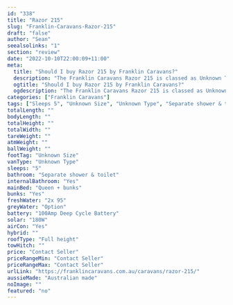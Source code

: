 ```yaml
---
id: "338"
title: "Razor 215"
slug: "Franklin-Caravans-Razor-215"
draft: "false"
author: "Sean"
seealsolinks: "1"
section: "review"
date: "2022-10-10T22:00:09+11:00"
meta:
  title: "Should I buy Razor 215 by Franklin Caravans?"
  description: "The Franklin Caravans Razor 215 is classed as Unknown Type, and sleeps 5 people. It is Australian made and comes in at Unknown Size. It generally has Separate shower & toilet."
  ogtitle: "Should I buy Razor 215 by Franklin Caravans?"
  ogdescription: "The Franklin Caravans Razor 215 is classed as Unknown Type, and sleeps 5 people. It is Australian made and comes in at Unknown Size. It generally has Separate shower & toilet."
categories: ["Franklin Caravans"]
tags: ["Sleeps 5", "Unknown Size", "Unknown Type", "Separate shower & toilet", "Full height", "Price Unknown"]
totalLength: ""
bodyLength: ""
totalHeight: ""
totalWidth: ""
tareWeight: ""
atmWeight: ""
ballWeight: ""
footTag: "Unknown Size"
vanType: "Unknown Type"
sleeps: "5"
bathroom: "Separate shower & toilet"
internalBathroom: "Yes"
mainBed: "Queen + bunks"
bunks: "Yes"
freshWater: "2x 95"
greyWater: "Option"
battery: "100Amp Deep Cycle Battery"
solar: "180W"
airCon: "Yes"
hybrid: ""
roofType: "Full height"
towHitch: ""
price: "Contact Seller"
priceRangeMin: "Contact Seller"
priceRangeMax: "Contact Seller"
urlLink: "https://franklincaravans.com.au/caravans/razor-215/"
aussieMade: "Australian made"
noImage: ""
featured: "no"
---
```

